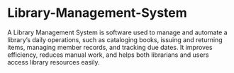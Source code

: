 # Library-Management-System
A Library Management System is software used to manage and automate a library’s daily operations, such as cataloging books, issuing and returning items, managing member records, and tracking due dates. It improves efficiency, reduces manual work, and helps both librarians and users access library resources easily.
